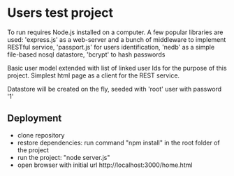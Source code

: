 # Users test project

To run requires Node.js installed on a computer. A few popular libraries are used: 
'express.js' as a web-server and a bunch of middleware to implement RESTful service, 
'passport.js' for users identification, 
'nedb' as a simple file-based nosql datastore,
'bcrypt' to hash passwords

Basic user model extended with list of linked user Ids for the purpose of this project. Simplest html page as a client for the REST service. 

Datastore will be created on the fly, seeded with 'root' user with password '1'

## Deployment

* clone repository
* restore dependencies: run command  "npm install" in the root folder of the project
* run the project: "node server.js"
* open browser with initial url http://localhost:3000/home.html
 
